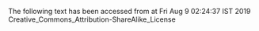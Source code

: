 The following text has been accessed from at Fri Aug 9 02:24:37 IST 2019
Creative_Commons_Attribution-ShareAlike_License
